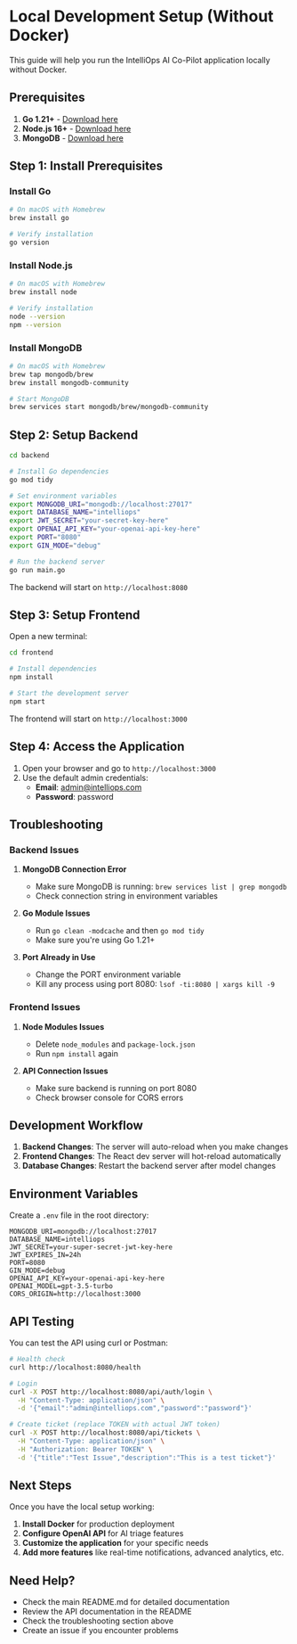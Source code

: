 # Local Development Setup (Without Docker)

This guide will help you run the IntelliOps AI Co-Pilot application locally without Docker.

## Prerequisites

1. **Go 1.21+** - [Download here](https://golang.org/dl/)
2. **Node.js 16+** - [Download here](https://nodejs.org/)
3. **MongoDB** - [Download here](https://www.mongodb.com/try/download/community)

## Step 1: Install Prerequisites

### Install Go
```bash
# On macOS with Homebrew
brew install go

# Verify installation
go version
```

### Install Node.js
```bash
# On macOS with Homebrew
brew install node

# Verify installation
node --version
npm --version
```

### Install MongoDB
```bash
# On macOS with Homebrew
brew tap mongodb/brew
brew install mongodb-community

# Start MongoDB
brew services start mongodb/brew/mongodb-community
```

## Step 2: Setup Backend

```bash
cd backend

# Install Go dependencies
go mod tidy

# Set environment variables
export MONGODB_URI="mongodb://localhost:27017"
export DATABASE_NAME="intelliops"
export JWT_SECRET="your-secret-key-here"
export OPENAI_API_KEY="your-openai-api-key-here"
export PORT="8080"
export GIN_MODE="debug"

# Run the backend server
go run main.go
```

The backend will start on `http://localhost:8080`

## Step 3: Setup Frontend

Open a new terminal:

```bash
cd frontend

# Install dependencies
npm install

# Start the development server
npm start
```

The frontend will start on `http://localhost:3000`

## Step 4: Access the Application

1. Open your browser and go to `http://localhost:3000`
2. Use the default admin credentials:
   - **Email**: admin@intelliops.com
   - **Password**: password

## Troubleshooting

### Backend Issues

1. **MongoDB Connection Error**
   - Make sure MongoDB is running: `brew services list | grep mongodb`
   - Check connection string in environment variables

2. **Go Module Issues**
   - Run `go clean -modcache` and then `go mod tidy`
   - Make sure you're using Go 1.21+

3. **Port Already in Use**
   - Change the PORT environment variable
   - Kill any process using port 8080: `lsof -ti:8080 | xargs kill -9`

### Frontend Issues

1. **Node Modules Issues**
   - Delete `node_modules` and `package-lock.json`
   - Run `npm install` again

2. **API Connection Issues**
   - Make sure backend is running on port 8080
   - Check browser console for CORS errors

## Development Workflow

1. **Backend Changes**: The server will auto-reload when you make changes
2. **Frontend Changes**: The React dev server will hot-reload automatically
3. **Database Changes**: Restart the backend server after model changes

## Environment Variables

Create a `.env` file in the root directory:

```env
MONGODB_URI=mongodb://localhost:27017
DATABASE_NAME=intelliops
JWT_SECRET=your-super-secret-jwt-key-here
JWT_EXPIRES_IN=24h
PORT=8080
GIN_MODE=debug
OPENAI_API_KEY=your-openai-api-key-here
OPENAI_MODEL=gpt-3.5-turbo
CORS_ORIGIN=http://localhost:3000
```

## API Testing

You can test the API using curl or Postman:

```bash
# Health check
curl http://localhost:8080/health

# Login
curl -X POST http://localhost:8080/api/auth/login \
  -H "Content-Type: application/json" \
  -d '{"email":"admin@intelliops.com","password":"password"}'

# Create ticket (replace TOKEN with actual JWT token)
curl -X POST http://localhost:8080/api/tickets \
  -H "Content-Type: application/json" \
  -H "Authorization: Bearer TOKEN" \
  -d '{"title":"Test Issue","description":"This is a test ticket"}'
```

## Next Steps

Once you have the local setup working:

1. **Install Docker** for production deployment
2. **Configure OpenAI API** for AI triage features
3. **Customize the application** for your specific needs
4. **Add more features** like real-time notifications, advanced analytics, etc.

## Need Help?

- Check the main README.md for detailed documentation
- Review the API documentation in the README
- Check the troubleshooting section above
- Create an issue if you encounter problems

